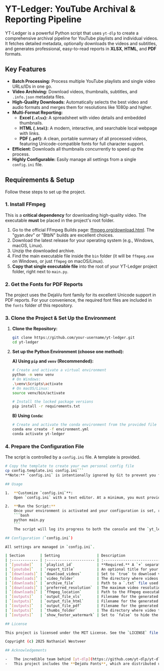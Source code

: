 # YT-Ledger: YouTube Archival & Reporting Pipeline

YT-Ledger is a powerful Python script that uses `yt-dlp` to create a comprehensive archival pipeline for YouTube playlists and individual videos. It fetches detailed metadata, optionally downloads the videos and subtitles, and generates professional, easy-to-read reports in **XLSX**, **HTML**, and **PDF** formats.

## Key Features

-   **Batch Processing:** Process multiple YouTube playlists and single video URLs/IDs in one go.
-   **Video Archiving:** Download videos, thumbnails, subtitles, and `.info.json` metadata files.
-   **High-Quality Downloads:** Automatically selects the best video and audio formats and merges them for resolutions like 1080p and higher.
-   **Multi-Format Reporting:**
    -   **Excel (`.xlsx`):** A spreadsheet with video details and embedded thumbnails.
    -   **HTML (`.html`):** A modern, interactive, and searchable local webpage with links.
    -   **PDF (`.pdf`):** A clean, portable summary of all processed videos, featuring Unicode-compatible fonts for full character support.
-   **Efficient:** Downloads all thumbnails concurrently to speed up the process.
-   **Highly Configurable:** Easily manage all settings from a single `config.ini` file.

## Requirements & Setup

Follow these steps to set up the project.

### 1. Install FFmpeg

This is a **critical dependency** for downloading high-quality video. The executable **must** be placed in the project's root folder.

1.  Go to the official FFmpeg Builds page: [ffmpeg.org/download.html](https://ffmpeg.org/download.html). The "gyan.dev" or "BtbN" builds are excellent choices.
2.  Download the latest release for your operating system (e.g., Windows, macOS, Linux).
3.  Unzip the downloaded archive.
4.  Find the main executable file inside the `bin` folder (it will be `ffmpeg.exe` on Windows, or just `ffmpeg` on macOS/Linux).
5.  **Copy that single executable file** into the root of your YT-Ledger project folder, right next to `main.py`.

### 2. Get the Fonts for PDF Reports

The project uses the DejaVu font family for its excellent Unicode support in PDF reports. For your convenience, the required font files are included in the `fonts` folder of this repository.

### 3. Clone the Project & Set Up the Environment

1.  **Clone the Repository:**
    ```bash
    git clone https://github.com/your-username/yt-ledger.git
    cd yt-ledger
    ```

2.  **Set up the Python Environment (choose one method):**

    **A) Using `pip` and `venv` (Recommended):**
    ```bash
    # Create and activate a virtual environment
    python -m venv venv
    # On Windows:
    .\venv\Scripts\activate
    # On macOS/Linux:
    source venv/bin/activate

    # Install the locked package versions
    pip install -r requirements.txt
    ```

    **B) Using `Conda`:**
    ```bash
    # Create and activate the conda environment from the provided file
    conda env create -f environment.yml
    conda activate yt-ledger
    ```

### 4. Prepare the Configuration File

The script is controlled by a `config.ini` file. A template is provided.

```bash
# Copy the template to create your own personal config file
cp config.template.ini config.ini```
**Note:** `config.ini` is intentionally ignored by Git to prevent you from accidentally sharing your personal playlist IDs or settings.

## Usage

1.  **Customize `config.ini`**:
    Open `config.ini` with a text editor. At a minimum, you must provide a `playlist_id` and ensure the `ffmpeg_location` points to the executable you placed in the root folder.

2.  **Run the Script:**
    Once your environment is activated and your configuration is set, run the main script from your terminal:
    ```bash
    python main.py
    ```
    The script will log its progress to both the console and the `yt_ledger.log` file.

## Configuration (`config.ini`)

All settings are managed in `config.ini`.

| Section       | Setting                 | Description                                                                                                                              |
| :------------ | :---------------------- | :--------------------------------------------------------------------------------------------------------------------------------------- |
| `[youtube]`   | `playlist_id`           | **Required.** A `+` separated list of YouTube playlist IDs, video IDs, or full URLs.                                                     |
| `[youtube]`   | `report_title`          | An optional title for your reports. If left blank, a default title with the current date is used.                                        |
| `[downloads]` | `download_videos`       | Set to `true` to download videos or `false` to only fetch metadata for reports.                                                          |
| `[downloads]` | `video_folder`          | The directory where videos and their metadata will be saved.                                                                             |
| `[downloads]` | `archive_file`          | Path to a `.txt` file used to track and skip already downloaded videos. Leave blank to disable this feature.                             |
| `[downloads]` | `preferred_resolution`  | The maximum video resolution to download (e.g., 1080, 720).                                                                              |
| `[downloads]` | `ffmpeg_location`       | Path to the FFmpeg executable in the project root. **Must be set correctly for your OS** (e.g., `./ffmpeg.exe` for Windows, `./ffmpeg` for macOS/Linux). |
| `[outputs]`   | `output_file_xls`       | Filename for the generated Excel report.                                                                                                 |
| `[outputs]`   | `output_file_html`      | Filename for the generated HTML report.                                                                                                  |
| `[outputs]`   | `output_file_pdf`       | Filename for the generated PDF report.                                                                                                   |
| `[outputs]`   | `thumbs_folder`         | The directory where video thumbnails will be saved.                                                                                      |
| `[outputs]`   | `show_footer_watermark` | Set to `false` to hide the "Generated by..." text in the PDF footer for a cleaner look.                                                    |

## License

This project is licensed under the MIT License. See the `LICENSE` file for the full text.

Copyright (c) 2025 Nathaniel Westveer

## Acknowledgements

-   The incredible team behind [yt-dlp](https://github.com/yt-dlp/yt-dlp) for creating such a powerful and versatile tool.
-   This project includes the **DejaVu Fonts**, which are distributed under their own permissive license. The full license text is available in the `fonts/FONTS_LICENSE.txt` file.
